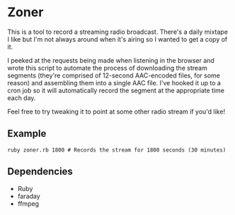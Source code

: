 # Zoner

This is a tool to record a streaming radio broadcast. There's a daily mixtape I like but I'm not always around when it's airing so I wanted to get a copy of it.

I peeked at the requests being made when listening in the browser and wrote this script to automate the process of downloading the stream segments (they're comprised of 12-second AAC-encoded files, for some reason) and assembling them into a single AAC file. I've hooked it up to a cron job so it will automatically record the segment at the appropriate time each day.

Feel free to try tweaking it to point at some other radio stream if you'd like!

## Example

`ruby zoner.rb 1800 # Records the stream for 1800 seconds (30 minutes)`

## Dependencies

* Ruby
* faraday
* ffmpeg
